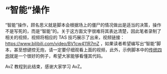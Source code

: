 <!--
 * @Coding: utf-8
 * @Author: vector-wlc
 * @Date: 2021-09-25 22:16:16
 * @Description: 
-->

# “智能”操作

“智能”操作，顾名思义就是脚本会根据场上的僵尸的情况做出是适当的决策，操作不是写死的，而是“智能”的。关于这方面文字很难将其表达清楚，因此笔者录制了相关的视频，视频将相应的 TAS 技巧展示了出来，视频链接：https://www.bilibili.com/video/BV1cw411R7mZ ，如果读者希望编写出“智能”脚本，甚至想键控无炮，请一定要仔细观看上面的视频，此外，示例脚本中的[传统四炮](https://gitee.com/vector-wlc/AsmVsZombies/blob/master/script/210820/PEChuanTong4.cpp)就是一个很好的例子，希望大家能够看懂其代码。

AvZ 教程到此结束，感谢大家学习 AvZ。

